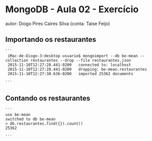 # MongoDB - Aula 02 - Exercício
autor: Diogo Pires Caires Silva (conta: Taise Feijo)

## Importando os restaurantes

    ```
     iMac-de-Diogo-3:desktop usuario$ mongoimport --db be-mean --collection restaurantes --drop --file restaurantes.json 
     2015-11-10T12:27:28.441-0200	connected to: localhost
     2015-11-10T12:27:28.441-0200	dropping: be-mean.restaurantes
     2015-11-10T12:27:30.636-0200	imported 25362 documents

    ```

## Contando os restaurantes

    ```
    use be-mean
    switched to db be-mean
    > db.restaurantes.find({}).count()
    25362

    ```
 
 
 


